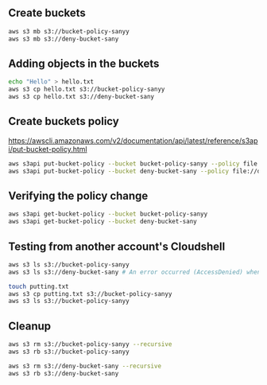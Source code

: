 ## Create buckets

```sh
aws s3 mb s3://bucket-policy-sanyy
aws s3 mb s3://deny-bucket-sany
```

## Adding objects in the buckets

```sh
echo "Hello" > hello.txt
aws s3 cp hello.txt s3://bucket-policy-sanyy
aws s3 cp hello.txt s3://deny-bucket-sany
```

## Create buckets policy

https://awscli.amazonaws.com/v2/documentation/api/latest/reference/s3api/put-bucket-policy.html
```sh
aws s3api put-bucket-policy --bucket bucket-policy-sanyy --policy file://policy.json
aws s3api put-bucket-policy --bucket deny-bucket-sany --policy file://deny-policy.json
```

## Verifying the policy change

```sh
aws s3api get-bucket-policy --bucket bucket-policy-sanyy 
aws s3api get-bucket-policy --bucket deny-bucket-sany
```

## Testing from another account's Cloudshell

```sh
aws s3 ls s3://bucket-policy-sanyy
aws s3 ls s3://deny-bucket-sany # An error occurred (AccessDenied) when calling the ListObjectsV2 operation: Access Denied

touch putting.txt
aws s3 cp putting.txt s3://bucket-policy-sanyy
aws s3 ls s3://bucket-policy-sanyy
```

## Cleanup

```sh
aws s3 rm s3://bucket-policy-sanyy --recursive
aws s3 rb s3://bucket-policy-sanyy

aws s3 rm s3://deny-bucket-sany --recursive
aws s3 rb s3://deny-bucket-sany
```
